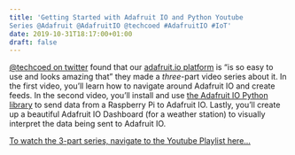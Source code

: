 ```yaml
---
title: 'Getting Started with Adafruit IO and Python Youtube
Series @Adafruit @AdafruitIO @techcoed #AdafruitIO #IoT'
date: 2019-10-31T18:17:00+01:00
draft: false
---
```


[@techcoed on twitter](https://twitter.com/Dan_Aldred/status/1189949334445547520) found that our [adafruit.io platform](https://io.adafruit.com/) is “is so easy to use and looks amazing that” they made a _three_\-part video series about it. In the first video, you’ll learn how to navigate around Adafruit IO and create feeds. In the second video, you’ll install and use [the Adafruit IO Python library](https://github.com/adafruit/Adafruit_IO_Python) to send data from a Raspberry Pi to Adafruit IO. Lastly, you’ll create up a beautiful Adafruit IO Dashboard (for a weather station) to visually interpret the data being sent to Adafruit IO.

[To watch the 3-part series, navigate to the Youtube Playlist here…](https://www.youtube.com/playlist?list=PLxlHp8uMUkWai672blyqajLKT-C7ScQKr)